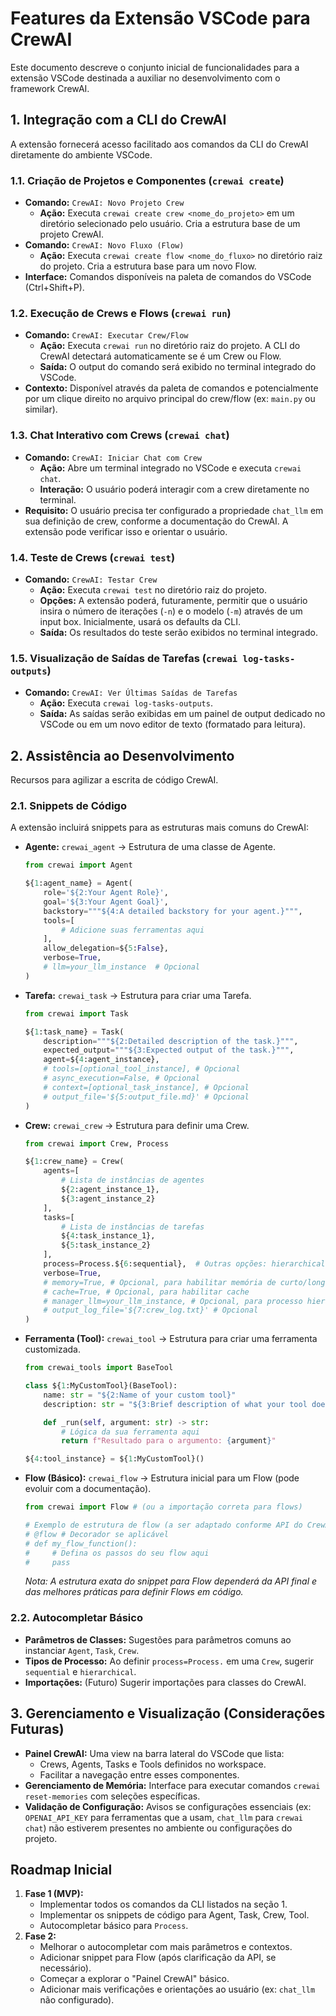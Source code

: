 # Features da Extensão VSCode para CrewAI

Este documento descreve o conjunto inicial de funcionalidades para a extensão VSCode destinada a auxiliar no desenvolvimento com o framework CrewAI.

## 1. Integração com a CLI do CrewAI

A extensão fornecerá acesso facilitado aos comandos da CLI do CrewAI diretamente do ambiente VSCode.

### 1.1. Criação de Projetos e Componentes (`crewai create`)
*   **Comando:** `CrewAI: Novo Projeto Crew`
    *   **Ação:** Executa `crewai create crew <nome_do_projeto>` em um diretório selecionado pelo usuário. Cria a estrutura base de um projeto CrewAI.
*   **Comando:** `CrewAI: Novo Fluxo (Flow)`
    *   **Ação:** Executa `crewai create flow <nome_do_fluxo>` no diretório raiz do projeto. Cria a estrutura base para um novo Flow.
*   **Interface:** Comandos disponíveis na paleta de comandos do VSCode (Ctrl+Shift+P).

### 1.2. Execução de Crews e Flows (`crewai run`)
*   **Comando:** `CrewAI: Executar Crew/Flow`
    *   **Ação:** Executa `crewai run` no diretório raiz do projeto. A CLI do CrewAI detectará automaticamente se é um Crew ou Flow.
    *   **Saída:** O output do comando será exibido no terminal integrado do VSCode.
*   **Contexto:** Disponível através da paleta de comandos e potencialmente por um clique direito no arquivo principal do crew/flow (ex: `main.py` ou similar).

### 1.3. Chat Interativo com Crews (`crewai chat`)
*   **Comando:** `CrewAI: Iniciar Chat com Crew`
    *   **Ação:** Abre um terminal integrado no VSCode e executa `crewai chat`.
    *   **Interação:** O usuário poderá interagir com a crew diretamente no terminal.
*   **Requisito:** O usuário precisa ter configurado a propriedade `chat_llm` em sua definição de crew, conforme a documentação do CrewAI. A extensão pode verificar isso e orientar o usuário.

### 1.4. Teste de Crews (`crewai test`)
*   **Comando:** `CrewAI: Testar Crew`
    *   **Ação:** Executa `crewai test` no diretório raiz do projeto.
    *   **Opções:** A extensão poderá, futuramente, permitir que o usuário insira o número de iterações (`-n`) e o modelo (`-m`) através de um input box. Inicialmente, usará os defaults da CLI.
    *   **Saída:** Os resultados do teste serão exibidos no terminal integrado.

### 1.5. Visualização de Saídas de Tarefas (`crewai log-tasks-outputs`)
*   **Comando:** `CrewAI: Ver Últimas Saídas de Tarefas`
    *   **Ação:** Executa `crewai log-tasks-outputs`.
    *   **Saída:** As saídas serão exibidas em um painel de output dedicado no VSCode ou em um novo editor de texto (formatado para leitura).

## 2. Assistência ao Desenvolvimento

Recursos para agilizar a escrita de código CrewAI.

### 2.1. Snippets de Código
A extensão incluirá snippets para as estruturas mais comuns do CrewAI:
*   **Agente:** `crewai_agent` -> Estrutura de uma classe de Agente.
    ```python
    from crewai import Agent

    ${1:agent_name} = Agent(
        role='${2:Your Agent Role}',
        goal='${3:Your Agent Goal}',
        backstory="""${4:A detailed backstory for your agent.}""",
        tools=[
            # Adicione suas ferramentas aqui
        ],
        allow_delegation=${5:False},
        verbose=True,
        # llm=your_llm_instance  # Opcional
    )
    ```
*   **Tarefa:** `crewai_task` -> Estrutura para criar uma Tarefa.
    ```python
    from crewai import Task

    ${1:task_name} = Task(
        description="""${2:Detailed description of the task.}""",
        expected_output="""${3:Expected output of the task.}""",
        agent=${4:agent_instance},
        # tools=[optional_tool_instance], # Opcional
        # async_execution=False, # Opcional
        # context=[optional_task_instance], # Opcional
        # output_file='${5:output_file.md}' # Opcional
    )
    ```
*   **Crew:** `crewai_crew` -> Estrutura para definir uma Crew.
    ```python
    from crewai import Crew, Process

    ${1:crew_name} = Crew(
        agents=[
            # Lista de instâncias de agentes
            ${2:agent_instance_1},
            ${3:agent_instance_2}
        ],
        tasks=[
            # Lista de instâncias de tarefas
            ${4:task_instance_1},
            ${5:task_instance_2}
        ],
        process=Process.${6:sequential},  # Outras opções: hierarchical
        verbose=True,
        # memory=True, # Opcional, para habilitar memória de curto/longo prazo
        # cache=True, # Opcional, para habilitar cache
        # manager_llm=your_llm_instance, # Opcional, para processo hierárquico
        # output_log_file='${7:crew_log.txt}' # Opcional
    )
    ```
*   **Ferramenta (Tool):** `crewai_tool` -> Estrutura para criar uma ferramenta customizada.
    ```python
    from crewai_tools import BaseTool

    class ${1:MyCustomTool}(BaseTool):
        name: str = "${2:Name of your custom tool}"
        description: str = "${3:Brief description of what your tool does}"

        def _run(self, argument: str) -> str:
            # Lógica da sua ferramenta aqui
            return f"Resultado para o argumento: {argument}"

    ${4:tool_instance} = ${1:MyCustomTool}()
    ```
*   **Flow (Básico):** `crewai_flow` -> Estrutura inicial para um Flow (pode evoluir com a documentação).
    ```python
    from crewai import Flow # (ou a importação correta para flows)

    # Exemplo de estrutura de flow (a ser adaptado conforme API do CrewAI)
    # @flow # Decorador se aplicável
    # def my_flow_function():
    #     # Defina os passos do seu flow aqui
    #     pass
    ```
    *Nota: A estrutura exata do snippet para Flow dependerá da API final e das melhores práticas para definir Flows em código.*

### 2.2. Autocompletar Básico
*   **Parâmetros de Classes:** Sugestões para parâmetros comuns ao instanciar `Agent`, `Task`, `Crew`.
*   **Tipos de Processo:** Ao definir `process=Process.` em uma `Crew`, sugerir `sequential` e `hierarchical`.
*   **Importações:** (Futuro) Sugerir importações para classes do CrewAI.

## 3. Gerenciamento e Visualização (Considerações Futuras)

*   **Painel CrewAI:** Uma view na barra lateral do VSCode que lista:
    *   Crews, Agents, Tasks e Tools definidos no workspace.
    *   Facilitar a navegação entre esses componentes.
*   **Gerenciamento de Memória:** Interface para executar comandos `crewai reset-memories` com seleções específicas.
*   **Validação de Configuração:** Avisos se configurações essenciais (ex: `OPENAI_API_KEY` para ferramentas que a usam, `chat_llm` para `crewai chat`) não estiverem presentes no ambiente ou configurações do projeto.

## Roadmap Inicial

1.  **Fase 1 (MVP):**
    *   Implementar todos os comandos da CLI listados na seção 1.
    *   Implementar os snippets de código para Agent, Task, Crew, Tool.
    *   Autocompletar básico para `Process`.
2.  **Fase 2:**
    *   Melhorar o autocompletar com mais parâmetros e contextos.
    *   Adicionar snippet para Flow (após clarificação da API, se necessário).
    *   Começar a explorar o "Painel CrewAI" básico.
    *   Adicionar mais verificações e orientações ao usuário (ex: `chat_llm` não configurado).
```
